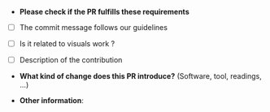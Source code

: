 * **Please check if the PR fulfills these requirements**
- [ ] The commit message follows our guidelines
- [ ] Is it related to visuals work ?
- [ ] Description of the contribution


* **What kind of change does this PR introduce?** (Software, tool, readings, ...)

* **Other information**:


